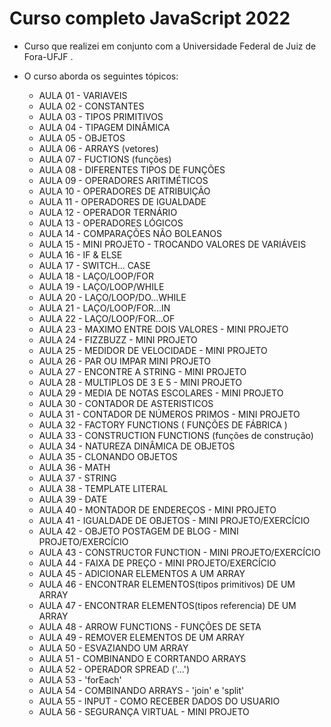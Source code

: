 # Curso completo JavaScript 2022 

 - Curso que realizei em conjunto com a Universidade Federal de Juiz de Fora-UFJF .
 
 - O curso aborda os seguintes tópicos: 
    - AULA 01 - VARIAVEIS 
    - AULA 02 - CONSTANTES 
    - AULA 03 - TIPOS PRIMITIVOS 
    - AULA 04 - TIPAGEM DINÂMICA 
    - AULA 05 - OBJETOS 
    - AULA 06 - ARRAYS (vetores) 
    - AULA 07 - FUCTIONS (funções) 
    - AULA 08 - DIFERENTES TIPOS DE FUNÇÕES 
    - AULA 09 - OPERADORES ARITIMÉTICOS  
    - AULA 10 - OPERADORES DE ATRIBUIÇÃO 
    - AULA 11 - OPERADORES DE IGUALDADE 
    - AULA 12 - OPERADOR TERNÁRIO 
    - AULA 13 - OPERADORES LÓGICOS 
    - AULA 14 - COMPARAÇÕES NÃO BOLEANOS 
    - AULA 15 - MINI PROJETO - TROCANDO VALORES DE VARIÁVEIS 
    - AULA 16 - IF & ELSE 
    - AULA 17 - SWITCH... CASE 
    - AULA 18 - LAÇO/LOOP/FOR 
    - AULA 19 - LAÇO/LOOP/WHILE 
    - AULA 20 - LAÇO/LOOP/DO...WHILE 
    - AULA 21 - LAÇO/LOOP/FOR...IN 
    - AULA 22 - LAÇO/LOOP/FOR...OF 
    - AULA 23 - MAXIMO ENTRE DOIS VALORES - MINI PROJETO 
    - AULA 24 - FIZZBUZZ - MINI PROJETO 
    - AULA 25 - MEDIDOR DE VELOCIDADE - MINI PROJETO 
    - AULA 26 - PAR OU IMPAR MINI PROJETO 
    - AULA 27 - ENCONTRE A STRING - MINI PROJETO 
    - AULA 28 - MULTIPLOS DE 3 E 5 - MINI PROJETO 
    - AULA 29 - MEDIA DE NOTAS ESCOLARES - MINI PROJETO 
    - AULA 30 - CONTADOR DE ASTERISTICOS 
    - AULA 31 - CONTADOR DE NÚMEROS PRIMOS - MINI PROJETO 
    - AULA 32 - FACTORY FUNCTIONS ( FUNÇÕES DE FÁBRICA ) 
    - AULA 33 - CONSTRUCTION FUNCTIONS (funções de construção) 
    - AULA 34 - NATUREZA DINÂMICA DE OBJETOS  
    - AULA 35 - CLONANDO OBJETOS 
    - AULA 36 - MATH 
    - AULA 37 - STRING 
    - AULA 38 - TEMPLATE LITERAL 
    - AULA 39 - DATE 
    - AULA 40 - MONTADOR DE ENDEREÇOS - MINI PROJETO 
    - AULA 41 - IGUALDADE DE OBJETOS - MINI PROJETO/EXERCÍCIO 
    - AULA 42 - OBJETO POSTAGEM DE BLOG - MINI PROJETO/EXERCÍCIO 
    - AULA 43 - CONSTRUCTOR FUNCTION - MINI PROJETO/EXERCÍCIO 
    - AULA 44 - FAIXA DE PREÇO - MINI PROJETO/EXERCÍCIO 
    - AULA 45 - ADICIONAR ELEMENTOS A UM ARRAY 
    - AULA 46 - ENCONTRAR ELEMENTOS(tipos primitivos) DE UM ARRAY 
    - AULA 47 - ENCONTRAR ELEMENTOS(tipos referencia) DE UM ARRAY 
    - AULA 48 - ARROW FUNCTIONS - FUNÇÕES DE SETA 
    - AULA 49 - REMOVER ELEMENTOS DE UM ARRAY 
    - AULA 50 - ESVAZIANDO UM ARRAY 
    - AULA 51 - COMBINANDO E CORRTANDO ARRAYS 
    - AULA 52 - OPERADOR SPREAD ('...') 
    - AULA 53 - 'forEach' 
    - AULA 54 - COMBINANDO ARRAYS - 'join' e 'split' 
    - AULA 55 - INPUT - COMO RECEBER DADOS DO USUARIO
    - AULA 56 - SEGURANÇA VIRTUAL - MINI PROJETO 

